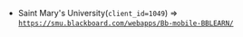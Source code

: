  - Saint Mary's University(`client_id=1049`) => [`https://smu.blackboard.com/webapps/Bb-mobile-BBLEARN/`](https://smu.blackboard.com/webapps/Bb-mobile-BBLEARN/)

